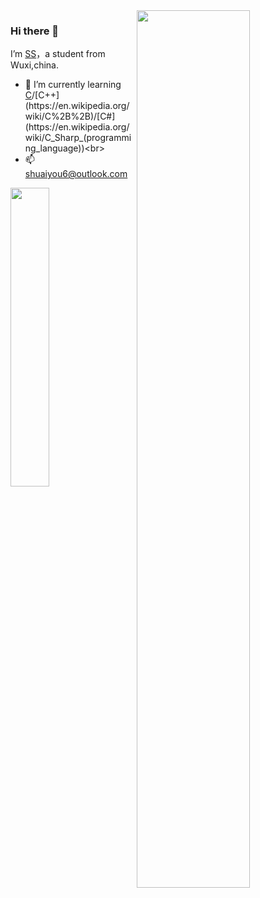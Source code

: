 <img align="right" width="60%" src="https://metrics.lecoq.io/shuaiyou6?template=classic&languages=1&languages.limit=8&languages.sections=most-used&languages.colors=github&languages.threshold=0%25&languages.indepth=false&languages.categories=markup%2C%20programming&languages.recent.categories=markup%2C%20programming&languages.recent.load=300&languages.recent.days=14&config.timezone=Asia%2FShanghai">

### Hi there 👋
I’m [SS](https://github.com/shuaiyou6)，a student from Wuxi,china.<br>
- 🌱 I’m currently learning [C](https://en.wikipedia.org/wiki/C_(programming_language))/[C++](https://en.wikipedia.org/wiki/C%2B%2B)/[C#](https://en.wikipedia.org/wiki/C_Sharp_(programming_language))<br>
- 📫 shuaiyou6@outlook.com<br>

<img align="left" width="35%" src="https://github-readme-stats.vercel.app/api?username=shuaiyou6">











<!--
**shuaiyou6/shuaiyou6** is a ✨ _special_ ✨ repository because its `README.md` (this file) appears on your GitHub profile.

Here are some ideas to get you started:

- 🔭 I’m currently working on ...
- 🌱 I’m currently learning ...
- 👯 I’m looking to collaborate on ...
- 🤔 I’m looking for help with ...
- 💬 Ask me about ...
- 📫 How to reach me: ...
- 😄 Pronouns: ...
- ⚡ Fun fact: ...
-->
